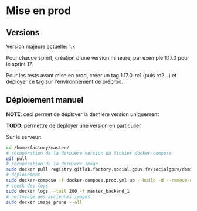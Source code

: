 # Mise en prod

## Versions

Version majeure actuelle: 1.x

Pour chaque sprint, création d'une version mineure, par exemple 1.17.0 pour le sprint 17.

Pour les tests avant mise en prod, créer un tag 1.17.0-rc1 (puis rc2...) et déployer ce tag sur l'environnement de préprod.

## Déploiement manuel

__NOTE__: ceci permet de déployer la dernière version uniquement

__TODO__: permettre de déployer une version en particulier

Sur le serveur:

```bash
cd /home/factory/master/
# récupération de la dernière version du fichier docker-compose
git pull
# récupération de la dernière image
sudo docker pull registry.gitlab.factory.social.gouv.fr/socialgouv/domifa/backend:master && sudo docker pull registry.gitlab.factory.social.gouv.fr/socialgouv/domifa/frontend:master
# déploiement
sudo docker-compose -f docker-compose.prod.yml up --build -d --remove-orphans
# check des logs
sudo docker logs --tail 200 -f master_backend_1
# nettoyage des anciennes images
sudo docker image prune --all
```
